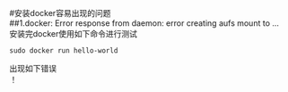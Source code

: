 #安装docker容易出现的问题  
##1.docker: Error response from daemon: error creating aufs   mount to ...  
安装完docker使用如下命令进行测试  
```
sudo docker run hello-world
```
出现如下错误  
！[](https://github.com/AlbertKisa/AutowareAuto/blob/main/img/aufs_mount.png)
